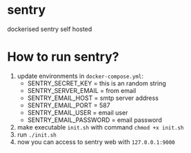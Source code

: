 # sentry
dockerised sentry self hosted

# How to run sentry?
1. update environments in `docker-compose.yml`:
   - SENTRY_SECRET_KEY = this is an random string
   - SENTRY_SERVER_EMAIL = from email
   - SENTRY_EMAIL_HOST = smtp server address
   - SENTRY_EMAIL_PORT = 587
   - SENTRY_EMAIL_USER = email user
   - SENTRY_EMAIL_PASSWORD = email password
2. make executable `init.sh` with command `chmod +x init.sh`
3. run `./init.sh`
4. now you can access to sentry web with `127.0.0.1:9000`
